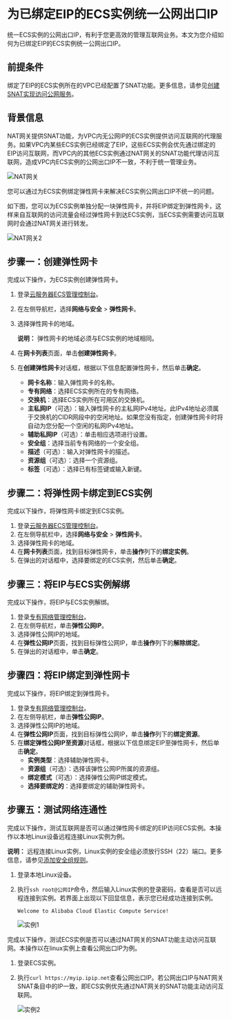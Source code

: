 # 为已绑定EIP的ECS实例统一公网出口IP

统一ECS实例的公网出口IP，有利于您更高效的管理互联网业务。本文为您介绍如何为已绑定EIP的ECS实例统一公网出口IP。

## 前提条件

绑定了EIP的ECS实例所在的VPC已经配置了SNAT功能。更多信息，请参见[创建SNAT实现访问公网服务](/cn.zh-CN/基本功能操作/创建SNAT实现访问公网服务.md)。

## 背景信息

NAT网关提供SNAT功能，为VPC内无公网IP的ECS实例提供访问互联网的代理服务。如果VPC内某些ECS实例已经绑定了EIP，这些ECS实例会优先通过绑定的EIP访问互联网，而VPC内的其他ECS实例通过NAT网关的SNAT功能代理访问互联网，造成VPC内ECS实例的公网出口IP不一致，不利于统一管理业务。

![NAT网关](https://static-aliyun-doc.oss-accelerate.aliyuncs.com/assets/img/zh-CN/1504651261/p49564.png)

您可以通过为ECS实例绑定弹性网卡来解决ECS实例公网出口IP不统一的问题。

如下图，您可以为ECS实例单独分配一块弹性网卡，并将EIP绑定到弹性网卡，这样来自互联网的访问流量会经过弹性网卡到达ECS实例，当ECS实例需要访问互联网时会通过NAT网关进行转发。

![NAT网关2](https://static-aliyun-doc.oss-accelerate.aliyuncs.com/assets/img/zh-CN/2753651261/p49551.png)

## 步骤一：创建弹性网卡

完成以下操作，为ECS实例创建弹性网卡。

1.  登录[云服务器ECS管理控制台](https://ecs.console.aliyun.com/#/home)。
2.  在左侧导航栏，选择**网络与安全** \> **弹性网卡**。
3.  选择弹性网卡的地域。

    **说明：** 弹性网卡的地域必须与ECS实例的地域相同。

4.  在**网卡列表**页面，单击**创建弹性网卡**。
5.  在**创建弹性网卡**对话框，根据以下信息配置弹性网卡，然后单击**确定**。
    -   **网卡名称**：输入弹性网卡的名称。
    -   **专有网络**：选择ECS实例所在的专有网络。
    -   **交换机**：选择ECS实例所在可用区的交换机。
    -   **主私网IP**（可选）：输入弹性网卡的主私网IPv4地址。此IPv4地址必须属于交换机的CIDR网段中的空闲地址。如果您没有指定，创建弹性网卡时将自动为您分配一个空闲的私网IPv4地址。
    -   **辅助私网IP**（可选）：单击相应选项进行设置。
    -   **安全组**：选择当前专有网络的一个安全组。
    -   **描述**（可选）：输入对弹性网卡的描述。
    -   **资源组**（可选）：选择一个资源组。
    -   **标签**（可选）：选择已有标签键或输入新键。

## 步骤二：将弹性网卡绑定到ECS实例

完成以下操作，将弹性网卡绑定到ECS实例。

1.  登录[云服务器ECS管理控制台](https://ecs.console.aliyun.com/#/home)。
2.  在左侧导航栏中，选择**网络与安全** \> **弹性网卡**。
3.  选择弹性网卡的地域。
4.  在**网卡列表**页面，找到目标弹性网卡，单击**操作**列下的**绑定实例**。
5.  在弹出的对话框中，选择要绑定的ECS实例，然后单击**确定**。

## 步骤三：将EIP与ECS实例解绑

完成以下操作，将EIP与ECS实例解绑。

1.  登录[专有网络管理控制台](https://vpcnext.console.aliyun.com/)。
2.  在左侧导航栏，单击**弹性公网IP**。
3.  选择弹性公网IP的地域。
4.  在**弹性公网IP**页面，找到目标弹性公网IP，单击**操作**列下的**解除绑定**。
5.  在弹出的对话框中，单击**确定**。

## 步骤四：将EIP绑定到弹性网卡

完成以下操作，将EIP绑定到弹性网卡。

1.  登录[专有网络管理控制台](https://vpcnext.console.aliyun.com/)。
2.  在左侧导航栏，单击**弹性公网IP**。
3.  选择弹性公网IP的地域。
4.  在**弹性公网IP**页面，找到目标弹性公网IP，单击**操作**列下的**绑定资源**。
5.  在**绑定弹性公网IP至资源**对话框，根据以下信息绑定EIP至弹性网卡，然后单击**确定**。
    -   **实例类型**：选择辅助弹性网卡。
    -   **资源组**（可选）：选择该弹性公网IP所属的资源组。
    -   **绑定模式**（可选）：选择弹性公网IP绑定模式。
    -   **选择要绑定的**：选择要绑定的辅助弹性网卡。

## 步骤五：测试网络连通性

完成以下操作，测试互联网是否可以通过弹性网卡绑定的EIP访问ECS实例。本操作以本地Linux设备远程连接Linux实例为例。

**说明：** 远程连接Linux实例，Linux实例的安全组必须放行SSH（22）端口。更多信息，请参见[添加安全组规则](/cn.zh-CN/安全/安全组/添加安全组规则.md)。

1.  登录本地Linux设备。
2.  执行`ssh root@公网IP`命令，然后输入Linux实例的登录密码，查看是否可以远程连接到实例。若界面上出现以下回显信息，表示您已经成功连接到实例。

    ```
    Welcome to Alibaba Cloud Elastic Compute Service!
    ```

    ![实例1](https://static-aliyun-doc.oss-accelerate.aliyuncs.com/assets/img/zh-CN/0443809161/p267346.png)


完成以下操作，测试ECS实例是否可以通过NAT网关的SNAT功能主动访问互联网。本操作以在linux实例上查看公网出口IP为例。

1.  登录ECS实例。
2.  执行`curl https://myip.ipip.net`查看公网出口IP。若公网出口IP与NAT网关SNAT条目中的IP一致，即ECS实例优先通过NAT网关的SNAT功能主动访问互联网。

    ![实例2](https://static-aliyun-doc.oss-accelerate.aliyuncs.com/assets/img/zh-CN/0443809161/p267347.png)


